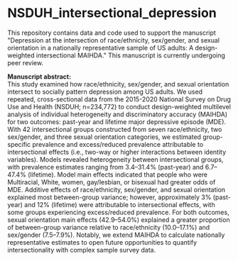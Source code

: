 # NSDUH_intersectional_depression
This repository contains data and code used to support the manuscript "Depression at the intersection of race/ethnicity, sex/gender, and sexual orientation in a nationally representative sample of US adults: A design-weighted intersectional MAIHDA." This manuscript is currently undergoing peer review.

**Manuscript abstract:** <br>
This study examined how race/ethnicity, sex/gender, and sexual orientation intersect to socially pattern depression among US adults. We used repeated, cross-sectional data from the 2015-2020 National Survey on Drug Use and Health (NSDUH; n=234,772) to conduct design-weighted multilevel analysis of individual heterogeneity and discriminatory accuracy (MAIHDA) for two outcomes: past-year and lifetime major depressive episode (MDE). With 42 intersectional groups constructed from seven race/ethnicity, two sex/gender, and three sexual orientation categories, we estimated group-specific prevalence and excess/reduced prevalence attributable to intersectional effects (i.e., two-way or higher interactions between identity variables). Models revealed heterogeneity between intersectional groups, with prevalence estimates ranging from 3.4–31.4% (past-year) and 6.7–47.4% (lifetime). Model main effects indicated that people who were Multiracial, White, women, gay/lesbian, or bisexual had greater odds of MDE. Additive effects of race/ethnicity, sex/gender, and sexual orientation explained most between-group variance; however, approximately 3% (past-year) and 12% (lifetime) were attributable to intersectional effects, with some groups experiencing excess/reduced prevalence. For both outcomes, sexual orientation main effects (42.9–54.0%) explained a greater proportion of between-group variance relative to race/ethnicity (10.0–17.1%) and sex/gender (7.5–7.9%). Notably, we extend MAIHDA to calculate nationally representative estimates to open future opportunities to quantify intersectionality with complex sample survey data.
